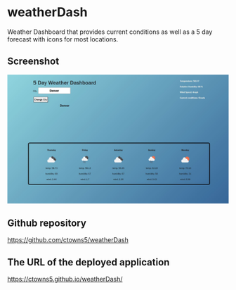 # weatherDash
Weather Dashboard that provides current conditions as well as a 5 day forecast with icons for most locations.

## Screenshot
![picture of the website](./assets/images/weatherdash.jpg)

## Github repository

https://github.com/ctowns5/weatherDash

## The URL of the deployed application

https://ctowns5.github.io/weatherDash/